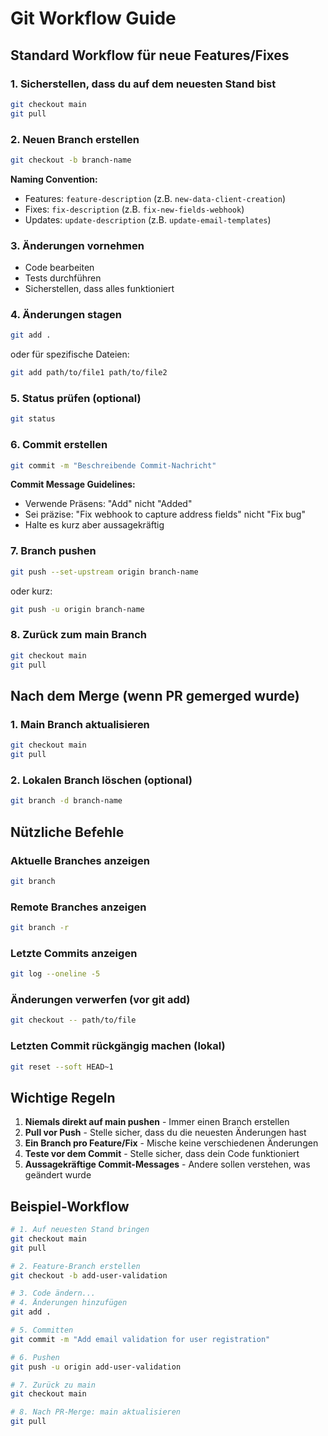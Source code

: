 # Git Workflow Guide

## Standard Workflow für neue Features/Fixes

### 1. Sicherstellen, dass du auf dem neuesten Stand bist
```bash
git checkout main
git pull
```

### 2. Neuen Branch erstellen
```bash
git checkout -b branch-name
```
**Naming Convention:**
- Features: `feature-description` (z.B. `new-data-client-creation`)
- Fixes: `fix-description` (z.B. `fix-new-fields-webhook`)
- Updates: `update-description` (z.B. `update-email-templates`)

### 3. Änderungen vornehmen
- Code bearbeiten
- Tests durchführen
- Sicherstellen, dass alles funktioniert

### 4. Änderungen stagen
```bash
git add .
```
oder für spezifische Dateien:
```bash
git add path/to/file1 path/to/file2
```

### 5. Status prüfen (optional)
```bash
git status
```

### 6. Commit erstellen
```bash
git commit -m "Beschreibende Commit-Nachricht"
```
**Commit Message Guidelines:**
- Verwende Präsens: "Add" nicht "Added"
- Sei präzise: "Fix webhook to capture address fields" nicht "Fix bug"
- Halte es kurz aber aussagekräftig

### 7. Branch pushen
```bash
git push --set-upstream origin branch-name
```
oder kurz:
```bash
git push -u origin branch-name
```

### 8. Zurück zum main Branch
```bash
git checkout main
git pull
```

## Nach dem Merge (wenn PR gemerged wurde)

### 1. Main Branch aktualisieren
```bash
git checkout main
git pull
```

### 2. Lokalen Branch löschen (optional)
```bash
git branch -d branch-name
```

## Nützliche Befehle

### Aktuelle Branches anzeigen
```bash
git branch
```

### Remote Branches anzeigen
```bash
git branch -r
```

### Letzte Commits anzeigen
```bash
git log --oneline -5
```

### Änderungen verwerfen (vor git add)
```bash
git checkout -- path/to/file
```

### Letzten Commit rückgängig machen (lokal)
```bash
git reset --soft HEAD~1
```

## Wichtige Regeln

1. **Niemals direkt auf main pushen** - Immer einen Branch erstellen
2. **Pull vor Push** - Stelle sicher, dass du die neuesten Änderungen hast
3. **Ein Branch pro Feature/Fix** - Mische keine verschiedenen Änderungen
4. **Teste vor dem Commit** - Stelle sicher, dass dein Code funktioniert
5. **Aussagekräftige Commit-Messages** - Andere sollen verstehen, was geändert wurde

## Beispiel-Workflow

```bash
# 1. Auf neuesten Stand bringen
git checkout main
git pull

# 2. Feature-Branch erstellen
git checkout -b add-user-validation

# 3. Code ändern...
# 4. Änderungen hinzufügen
git add .

# 5. Committen
git commit -m "Add email validation for user registration"

# 6. Pushen
git push -u origin add-user-validation

# 7. Zurück zu main
git checkout main

# 8. Nach PR-Merge: main aktualisieren
git pull
```